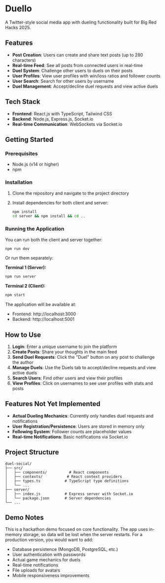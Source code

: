 # Duello

A Twitter-style social media app with dueling functionality built for Big Red Hacks 2025.

## Features

- **Post Creation**: Users can create and share text posts (up to 280 characters)
- **Real-time Feed**: See all posts from connected users in real-time
- **Duel System**: Challenge other users to duels on their posts
- **User Profiles**: View user profiles with win/loss ratios and follower counts
- **User Search**: Search for other users by username
- **Duel Management**: Accept/decline duel requests and view active duels

## Tech Stack

- **Frontend**: React.js with TypeScript, Tailwind CSS
- **Backend**: Node.js, Express.js, Socket.io
- **Real-time Communication**: WebSockets via Socket.io

## Getting Started

### Prerequisites

- Node.js (v14 or higher)
- npm

### Installation

1. Clone the repository and navigate to the project directory

2. Install dependencies for both client and server:
   ```bash
   npm install
   cd server && npm install && cd ..
   ```

### Running the Application

You can run both the client and server together:

```bash
npm run dev
```

Or run them separately:

**Terminal 1 (Server):**
```bash
npm run server
```

**Terminal 2 (Client):**
```bash
npm start
```

The application will be available at:
- Frontend: http://localhost:3000
- Backend: http://localhost:5001

## How to Use

1. **Login**: Enter a unique username to join the platform
2. **Create Posts**: Share your thoughts in the main feed
3. **Send Duel Requests**: Click the "Duel" button on any post to challenge the author
4. **Manage Duels**: Use the Duels tab to accept/decline requests and view active duels
5. **Search Users**: Find other users and view their profiles
6. **View Profiles**: Click on usernames to see user profiles with stats and posts

## Features Not Yet Implemented

- **Actual Dueling Mechanics**: Currently only handles duel requests and notifications
- **User Registration/Persistence**: Users are stored in memory only
- **Following System**: Follower counts are placeholder values
- **Real-time Notifications**: Basic notifications via Socket.io

## Project Structure

```
duel-social/
├── src/
│   ├── components/          # React components
│   ├── contexts/           # React context providers
│   ├── types.ts           # TypeScript type definitions
│   └── ...
├── server/
│   ├── index.js           # Express server with Socket.io
│   └── package.json       # Server dependencies
└── ...
```

## Demo Notes

This is a hackathon demo focused on core functionality. The app uses in-memory storage, so data will be lost when the server restarts. For a production version, you would want to add:

- Database persistence (MongoDB, PostgreSQL, etc.)
- User authentication with passwords
- Actual game mechanics for duels
- Real-time notifications
- File uploads for avatars
- Mobile responsiveness improvements
